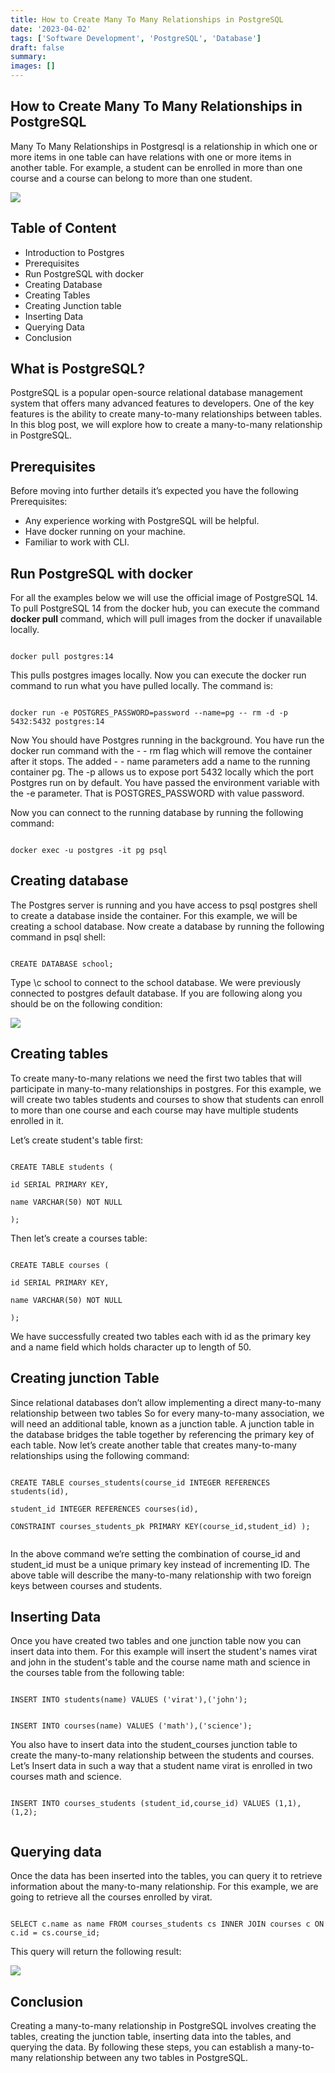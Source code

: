 ```yaml
---
title: How to Create Many To Many Relationships in PostgreSQL
date: '2023-04-02'
tags: ['Software Development', 'PostgreSQL', 'Database']
draft: false
summary:
images: []
---
```


## How to Create Many To Many Relationships in PostgreSQL

Many To Many Relationships in Postgresql is a relationship in which one or more items in one table can have relations with one or more items in another table. For example, a student can be enrolled in more than one course and a course can belong to more than one student.

![](https://lh5.googleusercontent.com/bCn5Br-cwe5CnPY0B9K90UFVROmv04NTPE_GpeuF5EKJlQYH3yj2xpNbugO_4-z79aYjO3kdXFVvvTmqtkDNmf508TvanJMF8G3T2262xizTJFnZJSm5o6dWl4JveconYRVgYyx9hsnkah9_zgO6N6s)

## Table of Content

- Introduction to Postgres
- Prerequisites
- Run PostgreSQL with docker
- Creating Database
- Creating Tables
- Creating Junction table
- Inserting Data
- Querying Data
- Conclusion

## What is PostgreSQL?

PostgreSQL is a popular open-source relational database management system that offers many advanced features to developers. One of the key features is the ability to create many-to-many relationships between tables. In this blog post, we will explore how to create a many-to-many relationship in PostgreSQL.

## Prerequisites

Before moving into further details it’s expected you have the following Prerequisites:

- Any experience working with PostgreSQL will be helpful.
- Have docker running on your machine.
- Familiar to work with CLI.

## Run PostgreSQL with docker

For all the examples below we will use the official image of PostgreSQL 14. To pull PostgreSQL 14 from the docker hub, you can execute the command **docker pull** command, which will pull images from the docker if unavailable locally.

```

docker pull postgres:14

```

This pulls postgres images locally. Now you can execute the docker run command to run what you have pulled locally. The command is:

```

docker run -e POSTGRES_PASSWORD=password --name=pg -- rm -d -p 5432:5432 postgres:14

```

Now You should have Postgres running in the background. You have run the docker run command with the - - rm flag which will remove the container after it stops. The added - - name parameters add a name to the running container pg. The -p allows us to expose port 5432 locally which the port Postgres run on by default. You have passed the environment variable with the -e parameter. That is POSTGRES_PASSWORD with value password.

Now you can connect to the running database by running the following command:

```

docker exec -u postgres -it pg psql

```

## Creating database

The Postgres server is running and you have access to psql postgres shell to create a database inside the container. For this example, we will be creating a school database. Now create a database by running the following command in psql shell:

```

CREATE DATABASE school;

```

Type \c school to connect to the school database. We were previously connected to postgres default database. If you are following along you should be on the following condition:

![](https://lh3.googleusercontent.com/aGpjtmg7CxtSQu-QXdRe6uo21P6rqTBTSTDk4uvUULWaI-02rcK2zHv_gWhlvkLjmVBvBiah7voPHAT-JYG3-0ujyQ80eh0h2vUBKZoe_VFnlbI7WlUqVteV-EJSPu3eTW_udJl9dW0t3zh9tZVvNok)

## Creating tables

To create many-to-many relations we need the first two tables that will participate in many-to-many relationships in postgres. For this example, we will create two tables students and courses to show that students can enroll to more than one course and each course may have multiple students enrolled in it.

Let’s create student's table first:

```

CREATE TABLE students (

id SERIAL PRIMARY KEY,

name VARCHAR(50) NOT NULL

);

```

Then let’s create a courses table:

```

CREATE TABLE courses (

id SERIAL PRIMARY KEY,

name VARCHAR(50) NOT NULL

);

```

We have successfully created two tables each with id as the primary key and a name field which holds character up to length of 50.

## Creating junction Table

Since relational databases don’t allow implementing a direct many-to-many relationship between two tables So for every many-to-many association, we will need an additional table, known as a junction table. A junction table in the database bridges the table together by referencing the primary key of each table. Now let’s create another table that creates many-to-many relationships using the following command:

```

CREATE TABLE courses_students(course_id INTEGER REFERENCES students(id),

student_id INTEGER REFERENCES courses(id),

CONSTRAINT courses_students_pk PRIMARY KEY(course_id,student_id) );


```

In the above command we’re setting the combination of course_id and student_id must be a unique primary key instead of incrementing ID. The above table will describe the many-to-many relationship with two foreign keys between courses and students.

## Inserting Data

Once you have created two tables and one junction table now you can insert data into them. For this example will insert the student's names virat and john in the student's table and the course name math and science in the courses table from the following table:

```

INSERT INTO students(name) VALUES ('virat'),('john');

```

```

INSERT INTO courses(name) VALUES ('math'),('science');

```

You also have to insert data into the student_courses junction table to create the many-to-many relationship between the students and courses. Let’s Insert data in such a way that a student name virat is enrolled in two courses math and science.

```

INSERT INTO courses_students (student_id,course_id) VALUES (1,1),(1,2);


```

## Querying data

Once the data has been inserted into the tables, you can query it to retrieve information about the many-to-many relationship. For this example, we are going to retrieve all the courses enrolled by virat.

```

SELECT c.name as name FROM courses_students cs INNER JOIN courses c ON c.id = cs.course_id;

```

This query will return the following result:

![](https://lh4.googleusercontent.com/URsiO1MWNCr-yFCXoUNox5Kb2AoQugnW1oBmebNsnyIhI2hUTsU1edy8CjfzqZzWtrcNeoy_lZgnhl8hKMhgtCg3GxnVFQhV8IRxsxY7mpAPSPb26JMAQDbI7ItFvIC2oUZS_CZWFYYR4HmsYOdGI8Q)

## Conclusion

Creating a many-to-many relationship in PostgreSQL involves creating the tables, creating the junction table, inserting data into the tables, and querying the data. By following these steps, you can establish a many-to-many relationship between any two tables in PostgreSQL.
